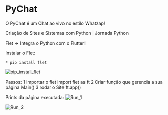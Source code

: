 # PyChat
O PyChat é um Chat ao vivo no estilo Whatzap!

Criação de Sites e Sistemas com Python | Jornada Python

Flet -> Integra o Python com o Flutter!

Instalar o Flet:

  	* pip install flet

  ![pip_install_flet](https://github.com/ClubeMobile/PyChat/assets/13254540/e6699ede-182c-45f5-8d77-348b5ea2679f)


Passos:
1 Importar o flet
	import flet as ft
2 Criar função que gerencia a sua página
	Main()
3 rodar o Site
	ft.app()


 Prints da página executada:
![Run_1](https://github.com/ClubeMobile/PyChat/assets/13254540/ae7562a2-6141-4707-bba6-54144f6c5189)

![Run_2](https://github.com/ClubeMobile/PyChat/assets/13254540/7ab82bed-e667-49f8-8b11-ad37ebaf4309)


 
